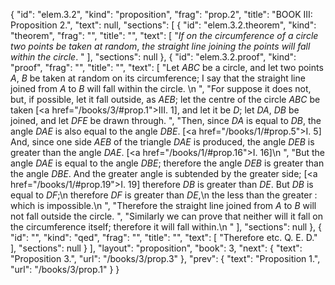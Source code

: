 {
  "id": "elem.3.2",
  "kind": "proposition",
  "frag": "prop.2",
  "title": "BOOK III: Proposition 2.",
  "text": null,
  "sections": [
    {
      "id": "elem.3.2.theorem",
      "kind": "theorem",
      "frag": "",
      "title": "",
      "text": [
        "<var>If on the circumference of a circle two points be taken at random</var>, <var>the straight line joining the points will fall within the circle</var>. "
      ],
      "sections": null
    },
    {
      "id": "elem.3.2.proof",
      "kind": "proof",
      "frag": "",
      "title": "",
      "text": [
        "Let <var>ABC</var> be a circle, and let two points <var>A</var>, <var>B</var> be taken at random on its circumference; I say that the straight line joined from <var>A</var> to <var>B</var> will fall within the circle. \n      ",
        "For suppose it does not, but, if possible, let it fall outside, as <var>AEB</var>; let the centre of the circle <var>ABC</var> be taken [<a href=\"/books/3/#prop.1\">III. 1</a>], and let it be <var>D</var>; let <var>DA</var>, <var>DB</var> be joined, and let <var>DFE</var> be drawn through. ",
        "Then, since <var>DA</var> is equal to <var>DB</var>, the angle <var>DAE</var> is also equal to the angle <var>DBE</var>. [<a href=\"/books/1/#prop.5\">I. 5</a>] And, since one side <var>AEB</var> of the triangle <var>DAE</var> is produced, the angle <var>DEB</var> is greater than the angle <var>DAE</var>. [<a href=\"/books/1/#prop.16\">I. 16</a>]\n      ",
        "But the angle <var>DAE</var> is equal to the angle <var>DBE</var>; therefore the angle <var>DEB</var> is greater than the angle <var>DBE</var>. And the greater angle is subtended by the greater side; [<a href=\"/books/1/#prop.19\">I. 19</a>] therefore <var>DB</var> is greater than <var>DE</var>. But <var>DB</var> is equal to <var>DF</var>;\n       therefore <var>DF</var> is greater than <var>DE</var>,\n       the less than the greater : which is impossible.\n      ",
        "Therefore the straight line joined from <var>A</var> to <var>B</var> will not fall outside the circle. ",
        "Similarly we can prove that neither will it fall on the circumference itself; therefore it will fall within.\n      "
      ],
      "sections": null
    },
    {
      "id": "",
      "kind": "qed",
      "frag": "",
      "title": "",
      "text": [
        "Therefore etc. Q. E. D."
      ],
      "sections": null
    }
  ],
  "layout": "proposition",
  "book": 3,
  "next": {
    "text": "Proposition 3.",
    "url": "/books/3/prop.3"
  },
  "prev": {
    "text": "Proposition 1.",
    "url": "/books/3/prop.1"
  }
}
